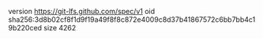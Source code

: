 version https://git-lfs.github.com/spec/v1
oid sha256:3d8b02cf8f1d9f19a49f8f8c872e4009c8d37b41867572c6bb7bb4c19b220ced
size 4262
